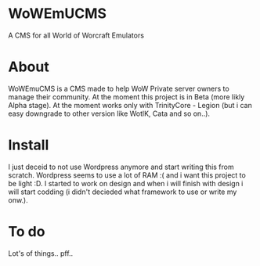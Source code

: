 # WoWEmUCMS
A CMS for all World of Worcraft Emulators


# About
WoWEmuCMS is a CMS made to help WoW Private server owners to manage their community. At the moment this project is in Beta (more likly Alpha stage). At the moment works only with TrinityCore - Legion (but i can easy downgrade to other version like WotlK, Cata and so on..).

# Install
I just deceid to not use Wordpress anymore and start writing this from scratch. Wordpress seems to use a lot of RAM :( and i want this project to be light :D. I started to work on design and when i will finish with design i will start codding (i didn't decieded what framework to use or write my onw.).


# To do
Lot's of things.. pff..
